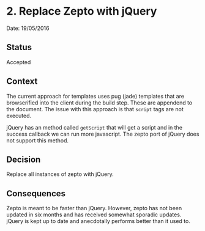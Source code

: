 # 2. Replace Zepto with jQuery

Date: 19/05/2016

## Status

Accepted

## Context

The current approach for templates uses pug (jade) templates that are browserified into the client during the build step. These are appendend to the document. The issue with this approach is that `script` tags are not executed.

jQuery has an method called `getScript` that will get a script and in the success callback we can run more javascript. The zepto port of jQuery does not support this method.

## Decision

Replace all instances of zepto with jQuery.

## Consequences

Zepto is meant to be faster than jQuery. However, zepto has not been updated in six months and has received somewhat sporadic updates. jQuery is kept up to date and anecdotally performs better than it used to.

